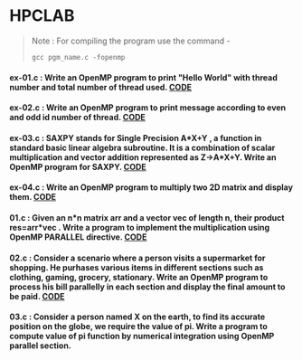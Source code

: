 # HPCLAB
>Note : For compiling the program use the command -
>```
>gcc pgm_name.c -fopenmp
>```
#### ex-01.c : Write an OpenMP program to print "Hello World" with thread number and total number of thread used. [CODE](ex-1.c)
#### ex-02.c : Write an OpenMP program to print message according to even and odd id number of thread. [CODE](ex-2.c)
#### ex-03.c : SAXPY stands for Single Precision A\*X+Y , a function in standard basic linear algebra subroutine. It is a combination of scalar multiplication and vector addition represented as Z->A\*X+Y. Write an OpenMP program for SAXPY. [CODE](03.c)
#### ex-04.c : Write an OpenMP program to multiply two 2D matrix and display them. [CODE](04.c)

#### 01.c : Given an n\*n matrix arr and a vector vec of length n, their product res=arr\*vec . Write a program to implement the multiplication using OpenMP PARALLEL directive. [CODE](01.c)
#### 02.c : Consider a scenario where a person visits a supermarket for shopping. He purhases various items in different sections such as clothing, gaming, grocery, stationary. Write an OpenMP program to process his bill parallelly in each section and display the final amount to be paid. [CODE](02.c)
#### 03.c : Consider a person named X on the earth, to find its accurate position on the globe, we require the value of pi. Write a program to compute value of pi function by numerical integration using OpenMP parallel section.